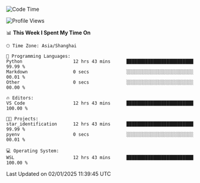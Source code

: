 <!--START_SECTION:waka-->
![Code Time](http://img.shields.io/badge/Code%20Time-2%2C182%20hrs%2023%20mins-blue)

![Profile Views](http://img.shields.io/badge/Profile%20Views-0-blue)

📊 **This Week I Spent My Time On** 

```text
🕑︎ Time Zone: Asia/Shanghai

💬 Programming Languages: 
Python                   12 hrs 43 mins      █████████████████████████   99.99 % 
Markdown                 0 secs              ░░░░░░░░░░░░░░░░░░░░░░░░░   00.01 % 
Other                    0 secs              ░░░░░░░░░░░░░░░░░░░░░░░░░   00.00 % 

🔥 Editors: 
VS Code                  12 hrs 43 mins      █████████████████████████   100.00 % 

🐱‍💻 Projects: 
star_identification      12 hrs 43 mins      █████████████████████████   99.99 % 
pyenv                    0 secs              ░░░░░░░░░░░░░░░░░░░░░░░░░   00.01 % 

💻 Operating System: 
WSL                      12 hrs 43 mins      █████████████████████████   100.00 % 
```


 Last Updated on 02/01/2025 11:39:45 UTC
<!--END_SECTION:waka-->